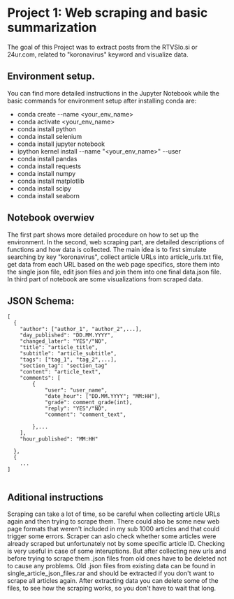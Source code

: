 # Project 1: Web scraping and basic summarization

The goal of this Project was to extract posts from the RTVSlo.si or 24ur.com, related to "koronavirus" keyword and visualize data.

## Environment setup. 
You can find more detailed instructions in the Jupyter Notebook while the basic commands for environment setup after installing conda are:

- conda create --name <your_env_name>
- conda activate <your_env_name>
- conda install python
- conda install selenium
- conda install jupyter notebook
- ipython kernel install --name "<your_env_name>" --user
- conda install pandas
- conda install requests
- conda install numpy
- conda install matplotlib
- conda install scipy
- conda install seaborn

## Notebook overwiev
The first part shows more detailed procedure on how to set up the environment. In the second, web scraping part, are detailed descriptions of functions and how data is collected.
The main idea is to first simulate searching by key "koronavirus", collect article URLs into article_urls.txt file, get data from each URL based on the web page specifics, 
store them into the single json file, edit json files and join them into one final data.json file. In third part of notebook are some visualizations from scraped data.

## JSON Schema:

```
[
  {
    "author": ["author_1", "author_2",...],
    "day_published": "DD.MM.YYYY",
    "changed_later": "YES"/"NO", 
    "title": "article_title",
    "subtitle": "article_subtitle",
    "tags": ["tag_1", "tag_2",...],
    "section_tag": "section_tag"
    "content": "article_text",
    "comments": [
        {
            "user": "user_name",
            "date_hour": ["DD.MM.YYYY"; "MM:HH"],
            "grade": comment_grade(int),
            "reply": "YES"/"NO",
            "comment": "comment_text",

        },...
    ],
    "hour_published": "MM:HH"
    
  }, 
  {
    ...
]


```


## Aditional instructions
Scraping can take a lot of time, so be careful when collecting article URLs again and then trying to scrape them. There could also be some new web page formats that weren't included
in my sub 1000 articles and that could trigger some errors. Scraper can aslo check whether some articles were already scraped but unfortunately not by some specific article ID. 
Checking is very useful in case of some interuptions. But after collecting new urls and before trying to scrape them .json files from old ones have to be deleted not to cause any problems.
Old .json files from existing data can be found in single_article_json_files.rar and should be extracted if you don't want to scrape all articles again. 
After extracting data you can delete some of the files, to see how the scraping works, so you don't have to wait that long. 
